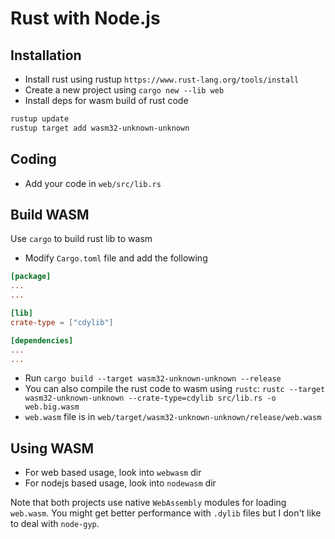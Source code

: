 # Rust with Node.js

## Installation

- Install rust using rustup `https://www.rust-lang.org/tools/install`
- Create a new project using `cargo new --lib web`
- Install deps for wasm build of rust code

```sh
rustup update
rustup target add wasm32-unknown-unknown
```

## Coding

- Add your code in `web/src/lib.rs`

## Build WASM

Use `cargo` to build rust lib to wasm

- Modify `Cargo.toml` file and add the following

```toml
[package]
...
...

[lib]
crate-type = ["cdylib"]

[dependencies]
...
...
```

- Run `cargo build --target wasm32-unknown-unknown --release`
- You can also compile the rust code to wasm using `rustc`: `rustc --target wasm32-unknown-unknown --crate-type=cdylib src/lib.rs -o web.big.wasm`
- `web.wasm` file is in `web/target/wasm32-unknown-unknown/release/web.wasm`

## Using WASM

- For web based usage, look into `webwasm` dir
- For nodejs based usage, look into `nodewasm` dir

Note that both projects use native `WebAssembly` modules for loading `web.wasm`. You might get better performance with `.dylib` files but I don't like to deal with `node-gyp`.
